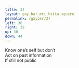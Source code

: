 ```yaml
---
title: 37
layout: gay_bar_mri_haiku_square
permalink: /gaybar/37
left: 36
right: 38
up: 30
down: 44
---
```

Know one’s self but don’t  
Act on past information  
If still not public

